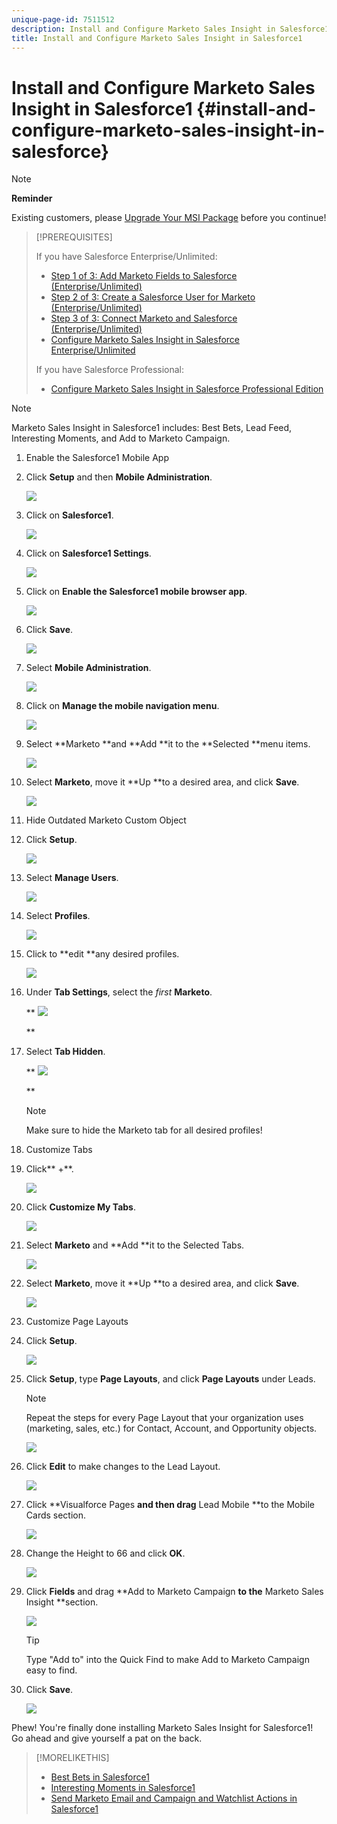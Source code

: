 ```yaml
---
unique-page-id: 7511512
description: Install and Configure Marketo Sales Insight in Salesforce1 - Marketo Docs - Product Documentation
title: Install and Configure Marketo Sales Insight in Salesforce1
---
```


# Install and Configure Marketo Sales Insight in Salesforce1 {#install-and-configure-marketo-sales-insight-in-salesforce}

>[!NOTE]
>
>**Reminder**
>
>Existing customers, please [Upgrade Your MSI Package](http://docs.marketo.com/x/_gU6Ag) before you continue!

>[!PREREQUISITES]
>
>If you have Salesforce Enterprise/Unlimited:
>
>* [Step 1 of 3: Add Marketo Fields to Salesforce (Enterprise/Unlimited)](../../../../product-docs/crm-sync/salesforce-sync/setup/enterprise-unlimited-edition/step-1-of-3-add-marketo-fields-to-salesforce-enterprise-unlimited.md)
>* [Step 2 of 3: Create a Salesforce User for Marketo (Enterprise/Unlimited)](../../../../product-docs/crm-sync/salesforce-sync/setup/enterprise-unlimited-edition/step-2-of-3-create-a-salesforce-user-for-marketo-enterprise-unlimited.md)
>* [Step 3 of 3: Connect Marketo and Salesforce (Enterprise/Unlimited)](../../../../product-docs/crm-sync/salesforce-sync/setup/enterprise-unlimited-edition/step-3-of-3-connect-marketo-and-salesforce-enterprise-unlimited.md)
>* [Configure Marketo Sales Insight in Salesforce Enterprise/Unlimited](../../../../product-docs/marketo-sales-insight/msi-for-salesforce/configuration/configure-marketo-sales-insight-in-salesforce-enterprise-unlimited.md)
>
>If you have Salesforce Professional:
>
>* [Configure Marketo Sales Insight in Salesforce Professional Edition](../../../../product-docs/marketo-sales-insight/msi-for-salesforce/configuration/configure-marketo-sales-insight-in-salesforce-professional-edition.md)
>

>[!NOTE]
>
>Marketo Sales Insight in Salesforce1 includes: Best Bets, Lead Feed, Interesting Moments, and Add to Marketo Campaign.

1. Enable the Salesforce1 Mobile App
1. Click **Setup** and then **Mobile Administration**.

   ![](assets/image2015-4-21-15-3a29-3a22.png)

1. Click on **Salesforce1**.

   ![](assets/image2015-4-21-15-3a30-3a51.png)

1. Click on **Salesforce1 Settings**.

   ![](assets/image2015-4-21-15-3a32-3a21.png)

1. Click on **Enable the Salesforce1 mobile browser app**.

   ![](assets/image2015-4-21-15-3a34-3a27.png)

1. Click **Save**.

   ![](assets/image2015-4-21-15-3a42-3a48.png)

1. Select **Mobile Administration**.

   ![](assets/image2015-4-22-11-3a10-3a14.png)

1. Click on **Manage the mobile navigation menu**.

   ![](assets/image2015-4-22-11-3a13-3a10.png)

1. Select **Marketo **and **Add **it to the **Selected **menu items.

   ![](assets/image2015-4-22-14-3a55-3a37.png)

1. Select **Marketo**, move it **Up **to a desired area, and click **Save**.

   ![](assets/image2015-4-22-17-3a20-3a56.png)

1. Hide Outdated Marketo Custom Object
1. Click **Setup**.

   ![](assets/image2015-4-22-15-3a13-3a48.png)

1. Select **Manage Users**.

   ![](assets/image2015-5-5-11-3a13-3a45.png)

1. Select **Profiles**.

   ![](assets/image2015-5-5-11-3a15-3a21.png)

1. Click to **edit **any desired profiles.

   ![](assets/image2015-5-5-13-3a51-3a36.png)

1. Under **Tab Settings**, select the *first* **Marketo**.

   ** ![](assets/image2015-5-5-13-3a55-3a36.png)

   **

1. Select **Tab Hidden**.

   ** ![](assets/image2015-5-5-14-3a2-3a29.png)

   **

   >[!NOTE]
   >
   >Make sure to hide the Marketo tab for all desired profiles!

1. Customize Tabs
1. Click** +**.

   ![](assets/image2015-4-22-17-3a14-3a49.png)

1. Click **Customize My Tabs**.

   ![](assets/image2015-4-22-17-3a16-3a22.png)

1. Select **Marketo** and **Add **it to the Selected Tabs.

   ![](assets/image2015-4-22-17-3a17-3a15.png)

1. Select **Marketo**, move it **Up **to a desired area, and click **Save**.

   ![](assets/image2015-4-22-18-3a29-3a47.png)

1. Customize Page Layouts
1. Click **Setup**.

   ![](assets/image2015-4-22-17-3a26-3a56.png)

1. Click **Setup**, type **Page Layouts**, and click **Page Layouts** under Leads.

   >[!NOTE]
   >
   >Repeat the steps for every Page Layout that your organization uses (marketing, sales, etc.) for Contact, Account, and Opportunity objects.

   ![](assets/image2015-4-22-17-3a34-3a33.png)

1. Click **Edit** to make changes to the Lead Layout.

   ![](assets/image2015-4-22-17-3a44-3a0.png)

1. Click **Visualforce Pages **and then drag** Lead Mobile **to the Mobile Cards section.

   ![](assets/image2015-4-22-17-3a49-3a37.png)

1. Change the Height to 66 and click **OK**.

   ![](assets/image2015-4-22-17-3a52-3a15.png)

1. Click **Fields** and drag **Add to Marketo Campaign **to the** Marketo Sales Insight **section.

   ![](assets/configure-step-6.png)

   >[!TIP]
   >
   >Type "Add to" into the Quick Find to make Add to Marketo Campaign easy to find.

1. Click **Save**.

   ![](assets/image2015-4-22-18-3a1-3a56.png)

Phew! You're finally done installing Marketo Sales Insight for Salesforce1! Go ahead and give yourself a pat on the back.

>[!MORELIKETHIS]
>
>* [Best Bets in Salesforce1](best-bets-in-salesforce1.md)
>* [Interesting Moments in Salesforce1](interesting-moments-in-salesforce1.md)
>* [Send Marketo Email and Campaign and Watchlist Actions in Salesforce1](send-marketo-email-and-campaign-and-watchlist-actions-in-salesforce1.md)
>


